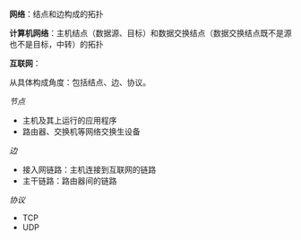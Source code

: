 **网络**：结点和边构成的拓扑

**计算机网络**：主机结点（数据源、目标）和数据交换结点（数据交换结点既不是源也不是目标，中转）的拓扑

**互联网**：

从具体构成角度：包括结点、边、协议。

*节点*

- 主机及其上运行的应用程序
- 路由器、交换机等网络交换生设备

*边*

- 接入网链路：主机连接到互联网的链路
- 主干链路：路由器间的链路

*协议*

- TCP
- UDP